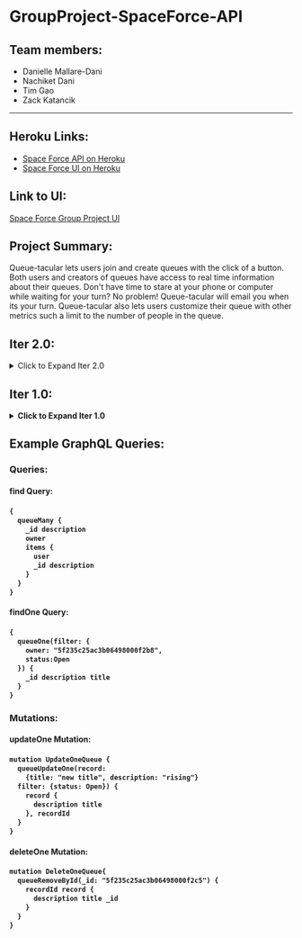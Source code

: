 # GroupProject-SpaceForce-API

## Team members:

- Danielle Mallare-Dani
- Nachiket Dani
- Tim Gao
- Zack Katancik

---

## Heroku Links:

- [Space Force API on Heroku](https://queuetacular-api.herokuapp.com/graphql)
- [Space Force UI on Heroku](https://queuetacular-ui.herokuapp.com/)

## Link to UI:

[Space Force Group Project UI](https://github.ccs.neu.edu/NEU-CS5610-SU20/GroupProject-SpaceForce-UI)

## Project Summary:

<p> Queue-tacular lets users join and create queues with the click of a button. Both users
and creators of queues have access to real time information about their queues. Don't have
time to stare at your phone or computer while waiting for your turn? No problem!
Queue-tacular will email you when its your turn. Queue-tacular also lets users customize
their queue with other metrics such a limit to the number of people in the queue.</p>

## Iter 2.0:

<details>
  <summary>Click to Expand Iter 2.0</summary>

### Summary of Work Completed:

#### Lifts all Dashboard Component state to top level App component (Danielle, Tim, Zack)

- Code found in [`Admin.js`](https://github.ccs.neu.edu/NEU-CS5610-SU20/GroupProject-SpaceForce-UI/blob/master/src/layouts/Admin.js)
- Migrates all Dashboard component state including items user is in, queues they are in, created queues, etc., to top level App component.
- Passes relevant data as props to all child components including CreatesQueues, QueueMultiview, Join, etc.

#### Makes Create and Edit components dynamic (Tim)

- Code found in [`Create.js`](https://github.ccs.neu.edu/NEU-CS5610-SU20/GroupProject-SpaceForce-UI/blob/master/src/views/Create.js),
  [`Edit.js`](https://github.ccs.neu.edu/NEU-CS5610-SU20/GroupProject-SpaceForce-UI/blob/master/src/views/Edit.js).

See the screenshot below:
![Create Component](https://github.ccs.neu.edu/NEU-CS5610-SU20/GroupProject-SpaceForce-API/blob/master/readme_screenshots/iter2_create.JPG)

#### Designs CreatedQueue, CreatedQueues, Expandable, ExpandableTable, QueueMultiview, InQueue, QueueMini components (Zack)

- Code found in [`CreatedQueue.js`](https://github.ccs.neu.edu/NEU-CS5610-SU20/GroupProject-SpaceForce-UI/blob/master/src/components/CreatedQueue.js), [`CreatedQueues.js`](https://github.ccs.neu.edu/NEU-CS5610-SU20/GroupProject-SpaceForce-UI/blob/master/src/components/CreatedQueues.js),
  [`Expandable.js`](https://github.ccs.neu.edu/NEU-CS5610-SU20/GroupProject-SpaceForce-UI/blob/master/src/components/Expandable.js),
  [`ExpandableTable.js`](https://github.ccs.neu.edu/NEU-CS5610-SU20/GroupProject-SpaceForce-UI/blob/master/src/components/ExpandableTable.js),
  [`InQueue.js`](https://github.ccs.neu.edu/NEU-CS5610-SU20/GroupProject-SpaceForce-UI/blob/master/src/components/InQueue.js),
  [`InQueueMini.js`](https://github.ccs.neu.edu/NEU-CS5610-SU20/GroupProject-SpaceForce-UI/blob/master/src/components/InQueueMini.js),
- Set state, created functions, and wrote render methods to build the components needed to display queues, queues that a user has joined and created.
- Added functionalities to expand and contract windows, change cursor on hover, open and close windows, and toggle table view.

<b>Screenshots:<b>

![Dashboard with ExpandableTable component](/readme_screenshots/iter2_dashboard_create_full.jpg)

![List of queues clickable to open Expandable component](/readme_screenshots/iter2_dashboard_createdqueues.jpg)

#### Makes Join a dynamic component and adds search bar (Nachiket)

- Code found in [`src/views/join.js`](https://github.ccs.neu.edu/NEU-CS5610-SU20/GroupProject-SpaceForce-UI/blob/master/src/views/Join.js).
- Implements search bar so user can search for a queue by title
- Displays queues brought up by search bar
- Creates a "Join Queue" button that is disabled if a valid queue title is not found or the user is not logged in
- Join Queue button creates a new Item in the Items collection of the datatbase corresponding to the logged in user

<b>Screenshots:<b>

![Join component user not logged in](https://github.ccs.neu.edu/NEU-CS5610-SU20/GroupProject-SpaceForce-API/blob/master/readme_screenshots/iter2_JoinButtonDisabled.JPG)

![Join component user logged in](https://github.ccs.neu.edu/NEU-CS5610-SU20/GroupProject-SpaceForce-API/blob/master/readme_screenshots/iter2_Join_SearchBar_UserLoggedIn.JPG)

#### Google login / logout (Danielle)

- Code found in [`src/components/Login.js`](https://github.ccs.neu.edu/NEU-CS5610-SU20/GroupProject-SpaceForce-UI/blob/master/src/components/Login.js).
- Utilized library `react-google-login` to implement signing in/out with Google account
- Handles when a user logs in with a Google account for the first time
  - A new User is created in the database with their credentials from Google
- Handles when a user has not signed in

  - components are empty - no data is displayed (see the screenshot below)

  ![Logged out view](https://github.ccs.neu.edu/NEU-CS5610-SU20/GroupProject-SpaceForce-API/blob/master/readme_screenshots/iter2_dashboard_notloggedin.JPG)

#### Display detailed information about queues user is in (Danielle)

- Queries the database to grab all queues the user is in and displays each queue user is in.
- Code found in [`QueueMultiview.js`](https://github.ccs.neu.edu/NEU-CS5610-SU20/GroupProject-SpaceForce-UI/blob/master/src/components/QueueMultiview.js).
- Displays detailed information about each queue
- Code found in [`src/components/InQueue.js`](https://github.ccs.neu.edu/NEU-CS5610-SU20/GroupProject-SpaceForce-UI/blob/master/src/components/InQueue.js)
  - Progress bar dynamically rendered to show where user is in relation to their place in line.
  - Queue title, description, the user's item description for that queue, and when the queue will close is displayed

See the screenshot below:

![Queues user is in detailed information](https://github.ccs.neu.edu/NEU-CS5610-SU20/GroupProject-SpaceForce-API/blob/master/readme_screenshots/iter2_InQueue_components.JPG)

#### Display detailed information about queues the user created (Tim)

- Queries the database to grab the queues the user created.
- Selects queue to come into view based on the id of the queue by lifting the state of the queue clicked on.
- Code found in [`CreatedQueue.js`](https://github.ccs.neu.edu/NEU-CS5610-SU20/GroupProject-SpaceForce-UI/blob/master/src/components/CreatedQueue.js), [`CreatedQueueMini.js`](https://github.ccs.neu.edu/NEU-CS5610-SU20/GroupProject-SpaceForce-UI/blob/master/src/components/CreatedQueueMini.js),[`CreatedQueues.js`](https://github.ccs.neu.edu/NEU-CS5610-SU20/GroupProject-SpaceForce-UI/blob/master/src/components/CreatedQueues.js),
  [`ExpandableTable.js`](https://github.ccs.neu.edu/NEU-CS5610-SU20/GroupProject-SpaceForce-UI/blob/master/src/components/ExpandableTable.js).
  - Replaces fake data with queried stored data and optimizes outputs with map and loops methods.

</details>

## Iter 1.0:

<details>
  <summary>Click to Expand Iter 1.0</summary>

### Build and Run Instructions:

1. Clone both repos: <br>
   [Space Force UI](https://github.ccs.neu.edu/NEU-CS5610-SU20/GroupProject-SpaceForce-UI) <br>
   [Space Force API](https://github.ccs.neu.edu/NEU-CS5610-SU20/GroupProject-SpaceForce-API)

2. To populate the database, run the script in the scripts/init.mongoose.js with node.

```
$ node scripts/init.mongoose.js
```

3. Run the the application, install dependencies, and start with the start scripts:

```
$ npm i
$ npm start
```

The default graphql server API server is run on localhost:4000

### Summary of Work completed:

<p>We initally went with a similar API to the issuetracker project but found that
querying the data base and grabbing specific information from the response object
was becoming cumbersome. To mitigate this issue, we switched to work with Mongoose as
opposed to the MongoDB driver for Node.</p> The Database has three main collections- Users,
Queues, and Items. A summary of the relationship between these collections is below:
</p>

- A queue has an owner that is a member of the User collection.
- A queue also has a list of items.
- A item has an a user that is a member of the User collection.

<p>The basic CRUD operations were implemented in this iteration on the API and we have begun
to integrate these into the application. A summary of these is below:</p>

- <strong>Create:</strong> A user has the ability to to create their own queue (see the side nav bar).
  Clicking on "Create" will take the user to a page with a form allowing the user to input their queue's information.
  Queue title and desription are required. All other fields are optional. In the future, when a user navigates to
  the Join page and clicks "Join Queue" to join a queue, a new item will be created and added to the specified queue.

  ![Create Page](https://github.ccs.neu.edu/NEU-CS5610-SU20/GroupProject-SpaceForce-API/blob/master/readme_screenshots/iter1_create.JPG)

- <strong>Read:</strong> The main dashboard page of the application shows the user queues they are currently in
  and a history of queues they had been in previously (queues they are no longer "Waiting" in).
  Queues are displayed in a timeline format giving the user perspective on where they are in reference
  to the end of the queue (and being served!)

  ![Main Dashboard](https://github.ccs.neu.edu/NEU-CS5610-SU20/GroupProject-SpaceForce-API/blob/master/readme_screenshots/iter1_dashboard_new.JPG)

  The InQueue component giving the user perspective on where they are in reference to the end of the queue

  ![InQueue component](https://github.ccs.neu.edu/NEU-CS5610-SU20/GroupProject-SpaceForce-API/blob/master/readme_screenshots/iter1_inQueue.JPG)

- <strong>Update:</strong> Currently our application supports many different update API's ranging from allowing
  a user to change their own information (such as their email), to allowing an item in the queue to be updated
  to change an item's status from "Waiting" to "Served." Other operations include updating queue information
  (such as updating a description or queue status), removing an item from the queue.

  ![Join a Queue](https://github.ccs.neu.edu/NEU-CS5610-SU20/GroupProject-SpaceForce-API/blob/master/readme_screenshots/iter1_join.JPG)

- <strong>Delete:</strong> Our application also supports API's to delete an item in a queue and to delete
  an entire queue itself.

### Summary of Contributions

- API, original schema with resolver functions - Tim, Danielle, and Nachiket (see old_api folder)
- API, migration to Mongoose - Tim
- UI, initial setup - Zack
- UI, creation of InQueue, MultiviewQueue, Dashboard components - Zack
- UI, created GraphQLFetch function - Danielle
- UI, integrated Dashboard components InQueue and QueueMultiview with the database - Danielle
- UI, Create component - Tim
- UI, Join component and integrated Join with the UI - Nachiket

## </details>

## Example GraphQL Queries:

### Queries:

#### find Query:

    {
      queueMany {
        _id description
        owner
        items {
          user
          _id description
        }
      }
    }

#### findOne Query:

    {
      queueOne(filter: {
        owner: "5f235c25ac3b06498000f2b8",
        status:Open
      }) {
        _id description title
      }
    }

### Mutations:

#### updateOne Mutation:

    mutation UpdateOneQueue {
      queueUpdateOne(record:
        {title: "new title", description: "rising"}
      filter: {status: Open}) {
        record {
          description title
        }, recordId
      }
    }

#### deleteOne Mutation:

    mutation DeleteOneQueue{
      queueRemoveById(_id: "5f235c25ac3b06498000f2c5") {
        recordId record {
          description title _id
        }
      }
    }
